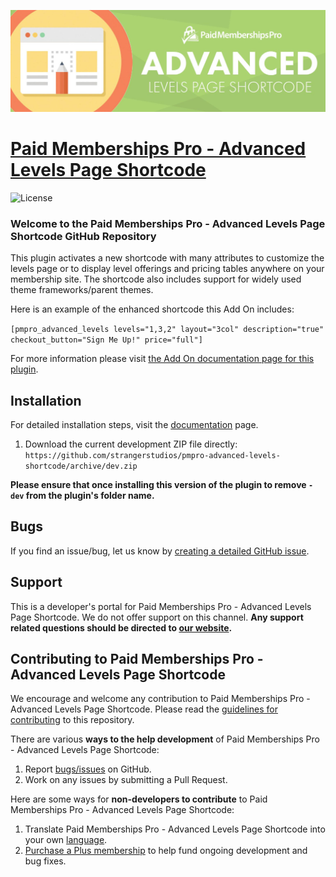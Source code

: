 ![](pmpro-advanced-levels-shortcode-banner.jpg)

# [Paid Memberships Pro - Advanced Levels Page Shortcode](https://www.paidmembershipspro.com/add-ons/pmpro-advanced-levels-shortcode/) #
[comment]: # (Generate badges from shields.io, only works for .org plugins to get other stats etc. We'd have to create our own endpoints for Premium plugins)

![License](https://img.shields.io/badge/license-GPL--2.0%2B-red.svg?style=flat-square)

### Welcome to the Paid Memberships Pro - Advanced Levels Page Shortcode GitHub Repository

This plugin activates a new shortcode with many attributes to customize the levels page or to display level offerings and pricing tables anywhere on your membership site. The shortcode also includes support for widely used theme frameworks/parent themes.

Here is an example of the enhanced shortcode this Add On includes:

`[pmpro_advanced_levels levels="1,3,2" layout="3col" description="true" checkout_button="Sign Me Up!" price="full"]`

For more information please visit [the Add On documentation page for this plugin](https://www.paidmembershipspro.com/add-ons/pmpro-advanced-levels-shortcode/).

## Installation ##
For detailed installation steps, visit the [documentation](https://www.paidmembershipspro.com/add-ons/pmpro-advanced-levels-shortcode/) page.

1. Download the current development ZIP file directly: `https://github.com/strangerstudios/pmpro-advanced-levels-shortcode/archive/dev.zip`

**Please ensure that once installing this version of the plugin to remove `-dev` from the plugin's folder name.**

## Bugs ##
If you find an issue/bug, let us know by [creating a detailed GitHub issue](https://github.com/strangerstudios/pmpro-advanced-levels-shortcode/issues/new/choose).

## Support ##
This is a developer's portal for Paid Memberships Pro - Advanced Levels Page Shortcode. We do not offer support on this channel. **Any support related questions should be directed to [our website](https://www.paidmembershipspro.com/add-ons/pmpro-advanced-levels-shortcode/).**

## Contributing to Paid Memberships Pro - Advanced Levels Page Shortcode ##
We encourage and welcome any contribution to Paid Memberships Pro - Advanced Levels Page Shortcode. Please read the [guidelines for contributing](https://github.com/strangerstudios/pmpro-advanced-levels-shortcode/blob/dev/.github/CONTRIBUTING.md) to this repository.

There are various **ways to the help development** of Paid Memberships Pro - Advanced Levels Page Shortcode:

1. Report [bugs/issues](https://github.com/strangerstudios/pmpro-advanced-levels-shortcode/issues/new/choose) on GitHub.
2. Work on any issues by submitting a Pull Request.

Here are some ways for **non-developers to contribute** to Paid Memberships Pro - Advanced Levels Page Shortcode:

1. Translate Paid Memberships Pro - Advanced Levels Page Shortcode into your own [language](https://www.paidmembershipspro.com/paid-memberships-pro-in-your-language/).
2. [Purchase a Plus membership](https://paidmembershipspro.com/pricing) to help fund ongoing development and bug fixes.
